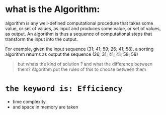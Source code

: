 # what is the Algorithm:
algorithm is any well-defined computational procedure that takes
some value, or set of values, as input and produces some value, or set of values, as
output. An algorithm is thus a sequence of computational steps that transform the
input into the output.

For example, given the input sequence (31; 41; 59; 26; 41; 58), a sorting algorithm
returns as output the sequence (26; 31; 41; 41; 58; 59)

> but whats the kind of solution ? and what the difference between them? 
>  Algorithm put the rules of this to choose between them

# `the keyword is: Efficiency`
 - time complexity 
 - and space in memory are taken 



